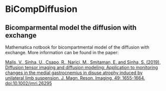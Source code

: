 # BiCompDiffusion
## Bicomparmental model the diffusion with exchange
 
Mathematica notbook for bicompartmental model of the diffusion with exchange.
More information can be found in the paper:

[Malis, V., Sinha, U., Csapo, R., Narici, M., Smitaman, E. and Sinha, S. (2019), Diffusion tensor imaging and diffusion modeling: Application to monitoring changes in the medial gastrocnemius in disuse atrophy induced by unilateral limb suspension. J. Magn. Reson. Imaging, 49: 1655-1664. doi:10.1002/jmri.26295](https://onlinelibrary.wiley.com/doi/10.1002/jmri.26295)
